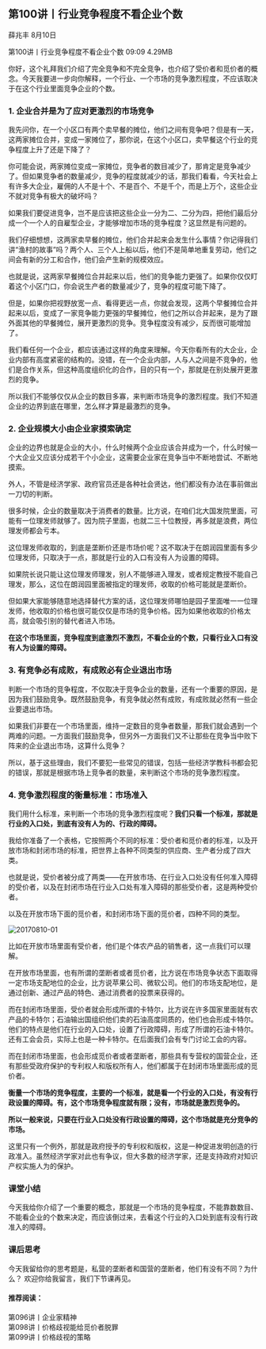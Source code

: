 

## 第100讲丨行业竞争程度不看企业个数


薛兆丰
8月10日

第100讲丨行业竞争程度不看企业个数
09:09 4.29MB


你好，这个礼拜我们介绍了完全竞争和不完全竞争，也介绍了受价者和觅价者的概念。今天我要进一步向你解释，一个行业、一个市场的竞争激烈程度，不应该取决于在这个行业里面竞争企业的个数。

### 1. 企业合并是为了应对更激烈的市场竞争

我先问你，在一个小区口有两个卖早餐的摊位，他们之间有竞争吧？但是有一天，这两家摊位合并，变成一家摊位了，那你说，在这个小区口，卖早餐这个行业的竞争程度上升了还是下降了？

你可能会说，两家摊位变成一家摊位，竞争者的数目减少了，那肯定是竞争减少了。但如果竞争者的数量减少，竞争的程度就减少的话，那我们看看，今天社会上有许多大企业，雇佣的人不是十个、不是百个、不是千个，而是上万个，这些企业不就对竞争有极大的破坏吗？

如果我们要促进竞争，岂不是应该把这些企业一分为二、二分为四，把他们最后分成一个一个人的自雇型企业，才能够增加市场的竞争程度？这显然是有问题的。

我们仔细想想，这两家卖早餐的摊位，他们合并起来会发生什么事情？你记得我们讲“渔村的故事”吗？两个人、三个人上船以后，他们不是简单地重复劳动，他们之间会有新的分工和合作，他们会产生新的规模效应。

也就是说，这两家早餐摊位合并起来以后，他们的竞争能力更强了。如果你仅仅盯着这个小区门口，你会说生产者的数量减少了，竞争的程度可能下降了。

但是，如果你把视野放宽一点、看得更远一点，你就会发现，这两个早餐摊位合并起来以后，变成了一家竞争能力更强的早餐摊位，他们之所以合并起来，是为了跟外面其他的早餐摊位，展开更激烈的竞争。竞争程度没有减少，反而很可能增加了。

我们看任何一个企业，都应该通过这样的角度来理解。今天你看所有的大企业，企业内部有高度紧密的结构的。没错，在一个企业内部，人与人之间是不竞争的，他们是合作关系，但这种高度组织化的合作，目的只有一个，那就是在别处展开更激烈的竞争。

所以我们不能够仅仅从企业的数目多寡，来判断市场竞争的激烈程度。我们不知道企业的边界到底在哪里，怎么样才算是最激烈的竞争。

### 2. 企业规模大小由企业家摸索确定

企业的边界也就是企业的大小，什么时候两个企业应该合并成为一个，什么时候一个大企业又应该分成若干个小企业，这需要企业家在竞争当中不断地尝试、不断地摸索。

外人，不管是经济学家、政府官员还是各种社会贤达，他们都没有办法在事前做出一刀切的判断。

很多时候，企业的数量取决于消费者的数量。比方说，在咱们北大国发院里面，可能有一位理发师就够了。因为院子里面，也就二三十位教授，再多就是浪费，两位理发师都会亏本。

这位理发师收取的，到底是垄断价还是市场价呢？这不取决于在朗润园里面有多少位理发师，只取决于一点，那就是行业的入口有没有人为设置的障碍。

如果院长说只能让这位理发师理发，别人不能够进入理发，或者规定教授不能自己理发，那么，这位在朗润园里面被指定的理发师，收取的价格可能就是垄断价。

但如果大家能够随意地选择替代方案的话，这位理发师哪怕是园子里面唯一一位理发师，他收取的价格也很可能仅仅是市场的竞争价格。因为如果他收取的价格太高，就会吸引别的替代者进入市场。

**在这个市场里面，竞争程度到底激烈不激烈，不看企业的个数，只看行业入口有没有人为设置的障碍。**

### 3. 有竞争必有成败，有成败必有企业退出市场

判断一个市场的竞争程度，不仅取决于竞争企业的数量，还有一个重要的原因，是因为我们鼓励竞争。既然鼓励竞争，有竞争就必然有成败，有成败就必然有一些企业要退出市场。

如果我们非要在一个市场里面，维持一定数目的竞争者数量，那我们就会遇到一个两难的问题。一方面我们鼓励竞争，但另外一方面我们又不让那些在竞争当中败下阵来的企业退出市场，这算什么竞争？

所以，基于这些理由，我们不要犯一些常见的错误，包括一些经济学教科书都会犯的错误，那就是根据市场上竞争者的数量，来判断这个市场的竞争激烈程度。

### 4. 竞争激烈程度的衡量标准：市场准入

我们用什么标准，来判断一个市场的竞争激烈程度呢？**我们只看一个标准，那就是行业的入口处，到底有没有人为的、行政的障碍。**

我给你准备了一个表格，它按照两个不同的标准：受价者和觅价者的标准，以及开放市场和封闭市场的标准，把世界上各种不同类型的供应商、生产者分成了四大类。

也就是说，受价者被分成了两类——在开放市场、在行业入口处没有任何准入障碍的受价者，以及在封闭市场在行业入口处有准入障碍的那些受价者，这是两种受价者。

以及在开放市场下面的觅价者，和封闭市场下面的觅价者，四种不同的类型。

![20170810-01](http://note.youdao.com/yws/api/personal/file/EC236B7A4E254E7C8C50E3B61DB18270?method=download&shareKey=71a2b675da2b16438648e2054ba0a199)

比如在开放市场里面有受价者，他们是个体农产品的销售者，这一点我们可以理解。

在开放市场里面，也有所谓的垄断者或者觅价者，比方说在市场竞争状态下面取得一定市场支配地位的企业，比方说苹果公司、微软公司。他们的市场支配地位，是通过创新、通过产品的特色、通过消费者的投票来获得的。

而在封闭市场里面，受价者就会形成所谓的卡特尔，比方说在许多国家里面就有农产品的卡特尔；石油输出国组织他们卖的石油高度同质的，他们也会形成卡特尔。他们的特点是他们在行业的入口处，设置了行政障碍，形成了所谓的石油卡特尔。还有工会会员，实际上也是一种卡特尔。在后面我们会有专门讨论工会的内容。

而在封闭市场里面，也会形成觅价者或者垄断者，那些具有专营权的国营企业，还有那些受政府保护的专利权人和版权所有人，他们都属于在封闭市场里面形成的觅价者。

**衡量一个市场的竞争程度，主要的一个标准，就是看一个行业的入口处，有没有行政设置的障碍。有，这个市场竞争程度就有限；没有，市场就是激烈竞争的。**

**所以一般来说，只要在行业入口处没有行政设置的障碍，这个市场就是充分竞争的市场。**

这里只有一个例外，那就是政府授予的专利权和版权，这是一种促进发明创造的行政准入。虽然经济学家对此也有争议，但大多数的经济学家，还是支持政府对知识产权实施人为的保护。

### 课堂小结

今天我给你介绍了一个重要的概念，那就是一个市场的竞争程度，不能靠数数目、不能看企业的个数来决定，而应该倒过来，去看这个行业的入口处到底有没有行政准入的障碍。

### 课后思考

今天我留给你的思考题是，私营的垄断者和国营的垄断者，他们有没有不同？为什么？
欢迎你给我留言，我们下节课再见。

#### 推荐阅读：

第096讲丨企业家精神  
第098讲丨价格歧视能给觅价者脱罪  
第099讲丨价格歧视的策略  

